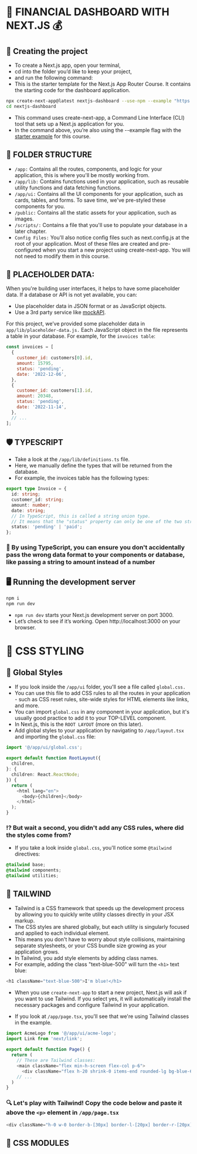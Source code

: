 # 💱 FINANCIAL DASHBOARD WITH NEXT.JS 💰

## 🚩 Creating the project

- To create a Next.js app, open your terminal,
- cd into the folder you’d like to keep your project,
- and run the following command:
- This is the starter template for the Next.js App Router Course. It contains the starting code for the dashboard application.

```bash
npx create-next-app@latest nextjs-dashboard --use-npm --example "https://github.com/vercel/next-learn/tree/main/dashboard/starter-example"
cd nextjs-dashboard
```

- This command uses create-next-app, a Command Line Interface (CLI) tool that sets up a Next.js application for you.
- In the command above, you’re also using the --example flag with the [starter example](https://github.com/vercel/next-learn/tree/main/dashboard/starter-example) for this course.

## 📂 FOLDER STRUCTURE

- `/app:` Contains all the routes, components, and logic for your application, this is where you'll be mostly working from.
- `/app/lib:` Contains functions used in your application, such as reusable utility functions and data fetching functions.
- `/app/ui:` Contains all the UI components for your application, such as cards, tables, and forms. To save time, we've pre-styled these components for you.
- `/public:` Contains all the static assets for your application, such as images.
- `/scripts/:` Contains a file that you'll use to populate your database in a later chapter.
- `Config Files:` You'll also notice config files such as next.config.js at the root of your application. Most of these files are created and pre-configured when you start a new project using create-next-app. You will not need to modify them in this course.

## 📝 PLACEHOLDER DATA:

When you're building user interfaces, it helps to have some placeholder data. If a database or API is not yet available, you can:

- Use placeholder data in JSON format or as JavaScript objects.
- Use a 3rd party service like [mockAPI](https://mockapi.io/).

For this project, we’ve provided some placeholder data in `app/lib/placeholder-data.js.` Each JavaScript object in the file represents a table in your database. For example, for the `invoices table`:

```javascript
const invoices = [
  {
    customer_id: customers[0].id,
    amount: 15795,
    status: 'pending',
    date: '2022-12-06',
  },
  {
    customer_id: customers[1].id,
    amount: 20348,
    status: 'pending',
    date: '2022-11-14',
  },
  // ...
];
```

## 🛡️ TYPESCRIPT

- Take a look at the `/app/lib/definitions.ts` file. 
- Here, we manually define the types that will be returned from the database.
- For example, the invoices table has the following types:

```typescript
export type Invoice = {
  id: string;
  customer_id: string;
  amount: number;
  date: string;
  // In TypeScript, this is called a string union type.
  // It means that the "status" property can only be one of the two strings: 'pending' or 'paid'.
  status: 'pending' | 'paid';
};
```

### 🛑 By using TypeScript, you can ensure you don't accidentally pass the wrong data format to your components or database, like passing a string to amount instead of a number

## 🖥️ Running the development server

```bash
npm i
npm run dev
```

- `npm run dev` starts your Next.js development server on port 3000.
- Let’s check to see if it’s working. Open http://localhost:3000 on your browser.

# 🚩 CSS STYLING

## 🛑 Global Styles

- If you look inside the `/app/ui` folder, you'll see a file called `global.css.`
- You can use this file to add CSS rules to all the routes in your application - such as CSS reset rules, site-wide styles for HTML elements like links, and more.
- You can import `global.css` in any component in your application, but it's usually good practice to add it to your TOP-LEVEL component.
- In Next.js, this is the `ROOT LAYOUT` (more on this later).
- Add global styles to your application by navigating to `/app/layout.tsx` and importing the `global.css` file:

```typescript
import '@/app/ui/global.css';
 
export default function RootLayout({
  children,
}: {
  children: React.ReactNode;
}) {
  return (
    <html lang="en">
      <body>{children}</body>
    </html>
  );
}
```

### ⁉️ But wait a second, you didn't add any CSS rules, where did the styles come from?

- If you take a look inside `global.css`, you'll notice some `@tailwind` directives:

```css
@tailwind base;
@tailwind components;
@tailwind utilities;
```

## 🛑 TAILWIND

- Tailwind is a CSS framework that speeds up the development process by allowing you to quickly write utility classes directly in your JSX markup.
- The CSS styles are shared globally, but each utility is singularly focused and applied to each individual element.
- This means you don't have to worry about style collisions, maintaining separate stylesheets, or your CSS bundle size growing as your application grows.
- In Tailwind, you add style elements by adding class names.
- For example, adding the class "text-blue-500" will turn the `<h1>` text blue:

```javascript
<h1 className="text-blue-500">I'm blue!</h1>
```

- When you use `create-next-app` to start a new project, Next.js will ask if you want to use Tailwind. If you select yes, it will automatically install the necessary packages and configure Tailwind in your application.

- If you look at `/app/page.tsx`, you'll see that we're using Tailwind classes in the example.

```typescript
import AcmeLogo from '@/app/ui/acme-logo';
import Link from 'next/link';
 
export default function Page() {
  return (
    // These are Tailwind classes:
    <main className="flex min-h-screen flex-col p-6">
      <div className="flex h-20 shrink-0 items-end rounded-lg bg-blue-600 p-4 md:h-52">
    // ...
  )
}
```

### 🔍 Let's play with Tailwind! Copy the code below and paste it above the `<p>` element in `/app/page.tsx`

```typescript
<div className="h-0 w-0 border-b-[30px] border-l-[20px] border-r-[20px] border-b-black border-l-transparent border-r-transparent"/>
```

## 🛑 CSS MODULES
